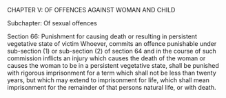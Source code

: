 CHAPTER V: OF OFFENCES AGAINST WOMAN AND CHILD

Subchapter: Of sexual offences

Section 66: Punishment for causing death or resulting in persistent vegetative state of victim
Whoever, commits an offence punishable under sub-section (1) or sub-section (2) of section 64 and in the course of such commission inflicts an injury which causes the death of the woman or causes the woman to be in a persistent vegetative state, shall be punished with rigorous imprisonment for a term which shall not be less than twenty years, but which may extend to imprisonment for life, which shall mean imprisonment for the remainder of that persons natural life, or with death.

